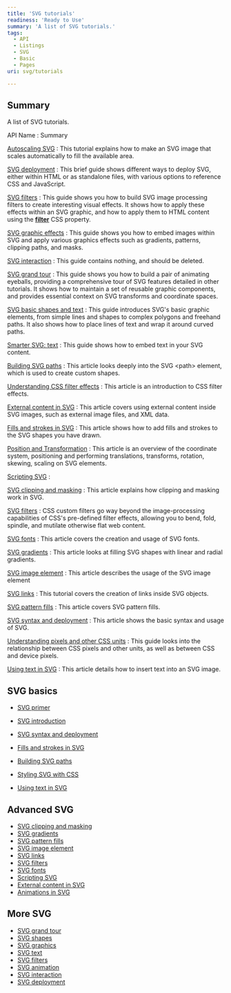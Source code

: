 ```yaml
---
title: 'SVG tutorials'
readiness: 'Ready to Use'
summary: 'A list of SVG tutorials.'
tags:
  - API
  - Listings
  - SVG
  - Basic
  - Pages
uri: svg/tutorials

---
```

## Summary

A list of SVG tutorials.

API Name
:   Summary

[Autoscaling SVG](/svg/tutorials/autoscaling_svg)
:   This tutorial explains how to make an SVG image that scales automatically to fill the available area.

[SVG deployment](/svg/tutorials/smarter_svg_deploy)
:   This brief guide shows different ways to deploy SVG, either within HTML or as standalone files, with various options to reference CSS and JavaScript.

[SVG filters](/svg/tutorials/smarter_svg_filters)
:   This guide shows you how to build SVG image processing filters to create interesting visual effects. It shows how to apply these effects within an SVG graphic, and how to apply them to HTML content using the [**filter**](/css/properties/filter) CSS property.

[SVG graphic effects](/svg/tutorials/smarter_svg_graphics)
:   This guide shows you how to embed images within SVG and apply various graphics effects such as gradients, patterns, clipping paths, and masks.

[SVG interaction](/svg/tutorials/smarter_svg_interact)
:   This guide contains nothing, and should be deleted.

[SVG grand tour](/svg/tutorials/smarter_svg_overview)
:   This guide shows you how to build a pair of animating eyeballs, providing a comprehensive tour of SVG features detailed in other tutorials. It shows how to maintain a set of reusable graphic components, and provides essential context on SVG transforms and coordinate spaces.

[SVG basic shapes and text](/svg/tutorials/smarter_svg_shapes)
:   This guide introduces SVG's basic graphic elements, from simple lines and shapes to complex polygons and freehand paths. It also shows how to place lines of text and wrap it around curved paths.

[Smarter SVG: text](/svg/tutorials/smarter_svg_text)
:   This guide shows how to embed text in your SVG content.

[Building SVG paths](/tutorials/building_svg_paths)
:   This article looks deeply into the SVG \<path\> element, which is used to create custom shapes.

[Understanding CSS filter effects](/tutorials/css_filters)
:   This article is an introduction to CSS filter effects.

[External content in SVG](/tutorials/external_content_in_svg)
:   This article covers using external content inside SVG images, such as external image files, and XML data.

[Fills and strokes in SVG](/tutorials/fills_and_strokes_in_svg)
:   This article shows how to add fills and strokes to the SVG shapes you have drawn.

[Position and Transformation](/tutorials/position_and_transformation)
:   This article is an overview of the coordinate system, positioning and performing translations, transforms, rotation, skewing, scaling on SVG elements.

[Scripting SVG](/tutorials/scripting_svg)
:

[SVG clipping and masking](/tutorials/svg_clipping_and_masking)
:   This article explains how clipping and masking work in SVG.

[SVG filters](/tutorials/svg_filters)
:   CSS custom filters go way beyond the image-processing capabilities of CSS's pre-defined filter effects, allowing you to bend, fold, spindle, and mutilate otherwise flat web content.

[SVG fonts](/tutorials/svg_fonts)
:   This article covers the creation and usage of SVG fonts.

[SVG gradients](/tutorials/svg_gradients)
:   This article looks at filling SVG shapes with linear and radial gradients.

[SVG image element](/tutorials/svg_image_element)
:   This article describes the usage of the SVG image element

[SVG links](/tutorials/svg_links)
:   This tutorial covers the creation of links inside SVG objects.

[SVG pattern fills](/tutorials/svg_pattern_fills)
:   This article covers SVG pattern fills.

[SVG syntax and deployment](/tutorials/svg_syntax_and_deployment)
:   This article shows the basic syntax and usage of SVG.

[Understanding pixels and other CSS units](/tutorials/understanding-css-units)
:   This guide looks into the relationship between CSS pixels and other units, as well as between CSS and device pixels.

[Using text in SVG](/tutorials/using_text_in_svg)
:   This article details how to insert text into an SVG image.

## SVG basics

-   [SVG primer](/tutorials/svg_primer)

-   [SVG introduction](/tutorials/svg_introduction)
-   [SVG syntax and deployment](/tutorials/svg_syntax_and_deployment)
-   [Fills and strokes in SVG](/tutorials/fills_and_strokes_in_svg)
-   [Building SVG paths](/tutorials/building_svg_paths)
-   [Styling SVG with CSS](/tutorials/styling_svg_with_css)
-   [Using text in SVG](/tutorials/using_text_in_svg)

## Advanced SVG

-   [SVG clipping and masking](/tutorials/svg_clipping_and_masking)
-   [SVG gradients](/tutorials/svg_gradients)
-   [SVG pattern fills](/tutorials/svg_pattern_fills)
-   [SVG image element](/tutorials/svg_image_element)
-   [SVG links](/tutorials/svg_links)
-   [SVG filters](/tutorials/svg_filters)
-   [SVG fonts](/tutorials/svg_fonts)
-   [Scripting SVG](/tutorials/scripting_svg)
-   [External content in SVG](/tutorials/external_content_in_svg)
-   [Animations in SVG](/tutorials/animations_in_svg)

## More SVG

-   [SVG grand tour](/svg/tutorials/smarter_svg_overview)
-   [SVG shapes](/svg/tutorials/smarter_svg_shapes)
-   [SVG graphics](/svg/tutorials/smarter_svg_graphics)
-   [SVG text](/svg/tutorials/smarter_svg_text)
-   [SVG filters](/svg/tutorials/smarter_svg_filters)
-   [SVG animation](/svg/tutorials/smarter_svg_animation)
-   [SVG interaction](/svg/tutorials/smarter_svg_interaction)
-   [SVG deployment](/svg/tutorials/smarter_svg_deploy)
